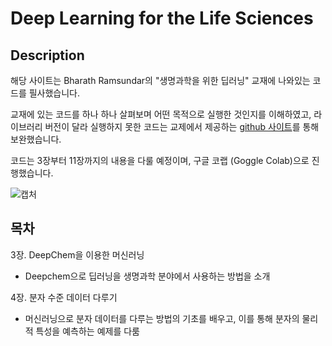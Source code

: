 # Deep Learning for the Life Sciences

## Description
해당 사이트는 Bharath Ramsundar의 "생명과학을 위한 딥러닝" 교재에 나와있는 코드를 필사했습니다. 

교재에 있는 코드를 하나 하나 살펴보며 어떤 목적으로 실행한 것인지를 이해하였고, 라이브러리 버전이 달라 실행하지 못한 코드는 교제에서 제공하는 [github 사이트](https://github.com/deepchem/DeepLearningLifeSciences)를 통해 보완했습니다.

코드는 3장부터 11장까지의 내용을 다룰 예정이며, 구글 코랩 (Goggle Colab)으로 진행했습니다.

![캡처](http://acornpub.co.kr/tb/detail/book/ei/kd/1629741384DsxCj2eR.jpg)

## 목차
3장. DeepChem을 이용한 머신러닝
- Deepchem으로 딥러닝을 생명과학 분야에서 사용하는 방법을 소개

4장. 분자 수준 데이터 다루기
- 머신러닝으로 분자 데이터를 다루는 방법의 기초를 배우고, 이를 통해 분자의 물리적 특성을 예측하는 예제를 다룸
